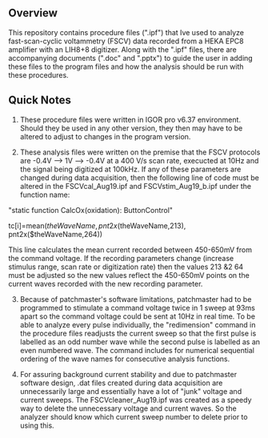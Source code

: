 Overview
-----------------
This repository contains procedure files (".ipf") that Ive used to analyze fast-scan-cyclic voltammetry (FSCV) data recorded from a 
HEKA EPC8 amplifier with an LIH8+8 digitizer. Along with the ".ipf" files, there are accompanying documents (".doc" and ".pptx") to guide the user in adding these files to the program files and how the analysis should be run with these procedures. 

Quick Notes
------------

1. These procedure files were written in IGOR pro v6.37 environment. Should they be used in any other version, they then may have to be altered to adjust to changes in the program version. 

2. These analysis files were written on the premise that the FSCV protocols are -0.4V --> 1V --> -0.4V at a 400 V/s scan rate, execucted at 10Hz and the signal being digitized at 100kHz. If any of these parameters are changed during data acquisition, then the following line of code must be altered in the FSCVcal_Aug19.ipf and FSCVstim_Aug19_b.ipf under the function name:

  "static function CalcOx(oxidation): ButtonControl"

  tc[i]=mean($theWaveName, pnt2x($theWaveName,213), pnt2x($theWaveName,264))

This line calculates the mean current recorded between 450-650mV from the command voltage. If the recording parameters change (increase
stimulus range, scan rate or digitization rate) then the values 213 &2 64 must be adjusted so the new values reflect the 450-650mV points on the current waves recorded with the new recording parameter. 

3. Because of patchmaster's software limitations, patchmaster had to be programmed to stimulate a command voltage twice in 1 sweep at 93ms apart so the command voltage could be sent at 10Hz in real time. To be able to analyze every pulse individually, the "redimension" command in the procedure files readjusts the current sweep so that the first pulse is labelled as an odd number wave while the second pulse is labelled as an even numbered wave. The command includes for numerical sequential ordering of the wave names for consecutive analysis functions. 

4. For assuring background current stability and due to patchmaster software design, .dat files created during data acquisition are unnecessarily large and essentially have a lot of "junk" voltage and current sweeps. The FSCVcleaner_Aug19.ipf was created as a speedy way to delete the unnecessary voltage and current waves. So the analyzer should know which current sweep number to delete prior to using this. 

